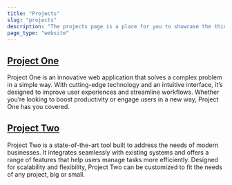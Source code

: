 ```yaml
---
title: "Projects"
slug: "projects"
description: "The projects page is a place for you to showcase the things you have made and worked on over the years."
page_type: "website"
---
```


## [Project One](https://en.wikipedia.org/wiki/Main_Page)

Project One is an innovative web application that solves a complex problem in a simple way. With cutting-edge technology and an intuitive interface, it’s designed to improve user experiences and streamline workflows. Whether you’re looking to boost productivity or engage users in a new way, Project One has you covered.

## [Project Two](https://en.wikipedia.org/wiki/Main_Page)

Project Two is a state-of-the-art tool built to address the needs of modern businesses. It integrates seamlessly with existing systems and offers a range of features that help users manage tasks more efficiently. Designed for scalability and flexibility, Project Two can be customized to fit the needs of any project, big or small.